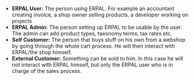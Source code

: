 - **ERPAL User:** The person using ERPAL. For example an accountant creating invoice, a shop owner selling products, a developer working on projects
- **ERPAL Admin:** The person setting up ERPAL to be usable by the user. The admin can add product types, taxonomy terms, tax rates 
    etc.
- **Self Customer:** The person that buys stuff on his own from a webshop by going through the whole cart process. He will then interact with ERPAL/the shop himself.
- **External Customer:** Something can be sold to him. In this case he will not interact with ERPAL himself, but only the ERPAL user who is in charge of the sales process.
    